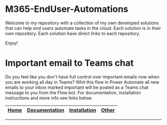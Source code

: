 # M365-EndUser-Automations
Welcome to my repository with a collection of my own developed solutions that can help end users automate tasks in the cloud.
Each solution is in their own repository. Each solution have direct links to each repository.

Enjoy!




# Important email to Teams chat

Do you feel like you don't have full control over important emails now when you are working all day in Teams?
Whit this flow in Power Automate all new emails to your inbox marked important will be posted as a Teams chat message to you from the Flow bot.
For documentation, installation instructions and more info see links below.

| [Home](https://github.com/burnwalled/Important-email-to-Teams-chat/wiki/Home) | [Documentation](https://github.com/burnwalled/Important-email-to-Teams-chat/wiki/Documentation) | [Installation](https://github.com/burnwalled/Important-email-to-Teams-chat/wiki/Deployment) | [Other](https://github.com/burnwalled/Important-email-to-Teams-chat/wiki/Deployment) |
| ---- | ---- | ---- | ---- |

***
